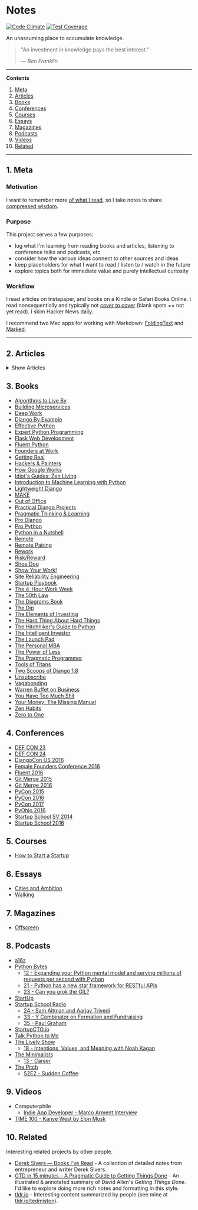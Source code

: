 # Notes

[![Code Climate](https://lima.codeclimate.com/github/tedmiston/notes/badges/gpa.svg)](https://lima.codeclimate.com/github/tedmiston/notes) [![Test Coverage](https://lima.codeclimate.com/github/tedmiston/notes/badges/coverage.svg)](https://lima.codeclimate.com/github/tedmiston/notes/coverage)

An unassuming place to accumulate knowledge.

> "An investment in knowledge pays the best interest."
>
> *&mdash; <cite>Ben Franklin</cite>*

---

**Contents**

1. [Meta](#user-content-1-meta)
2. [Articles](#user-content-2-articles)
3. [Books](#user-content-3-books)
4. [Conferences](#user-content-4-conferences)
5. [Courses](#user-content-5-courses)
6. [Essays](#user-content-6-essays)
7. [Magazines](#user-content-7-magazines)
8. [Podcasts](#user-content-8-podcasts)
9. [Videos](#user-content-9-videos)
10. [Related](#user-content-10-related)

---

## 1. Meta

### Motivation

I want to remember more [of what I read](http://austinkleon.com/2016/03/03/how-to-read-more-2/), so I take notes to share [compressed wisdom](https://sivers.org/2do).

### Purpose

This project serves a few purposes:

- log what I'm learning from reading books and articles, listening to conference talks and podcasts, etc
- consider how the various ideas connect to other sources and ideas
- keep placeholders for what I want to read / listen to / watch in the future
- explore topics both for immediate value and purely intellectual curiosity

### Workflow

I read articles on Instapaper, and books on a Kindle or Safari Books Online.  I read nonsequentially and typically not [cover to cover](http://austinkleon.com/2014/10/17/33-thoughts-on-reading/) (blank spots == not yet read).  I skim Hacker News daily.

I recommend two Mac apps for working with Markdown: [FoldingText](http://www.foldingtext.com/) and [Marked](http://marked2app.com/).

---

## 2. Articles

<details>

<summary>Show Articles</summary>

Most recently read first

- [How to Be Motivated: 4 New Insights From Research](/articles/How%20to%20Be%20Motivated.md)
- [Ruby has been fast enough for 13 years](/articles/Ruby%20has%20been%20fast%20enough%20for%2013%20years.md)
- [Location Wars - Part I: History and the Problem](/articles/Location%20Wars%20-%20Part%20I%20-%20History%20and%20the%20Problem.md)
- [I'm Not Living The Dream](/articles/I'm%20Not%20Living%20The%20Dream.md)
- [Shannon’s Method: Overcome Habit Procrastination](/articles/Shannon’s%20Method%20-%20Overcome%20Habit%20Procrastination.md)
- [Working from Home and Phatic Communication](/articles/Working%20from%20Home%20and%20Phatic%20Communication.md)
- [The Zen of Limits](/articles/The%20Zen%20of%20Limits.md)
- [Minimalism Isn't Traveling the World with Nothing](/articles/Minimalism%20Isn't%20Traveling%20the%20World%20with%20Nothing.md)
- [Fixing the Inequity of Startup Equity](/articles/Fixing%20the%20Inequity%20of%20Startup%20Equity.md)

</details>

## 3. Books

- [Algorithms to Live By](/books/Algorithms%20to%20Live%20By.md)
- [Building Microservices](/books/Building%20Microservices.md)
- [Deep Work](/books/Deep%20Work.md)
- [Django By Example](/books/Django%20By%20Example.md)
- [Effective Python](/books/Effective%20Python.md)
- [Expert Python Programming](/books/Expert%20Python%20Programming.md)
- [Flask Web Development](/books/Flask%20Web%20Development.md)
- [Fluent Python](/books/Fluent%20Python.md)
- [Founders at Work](/books/Founders%20at%20Work.md)
- [Getting Real](/books/Getting%20Real.md)
- [Hackers & Painters](/books/Hackers%20&%20Painters/Hackers%20&%20Painters.md)
- [How Google Works](/books/How%20Google%20Works.md)
- [Idiot's Guides: Zen Living](/books/Idiot's%20Guides:%20Zen%20Living.md)
- [Introduction to Machine Learning with Python](/books/Introduction%20to%20Machine%20Learning%20with%20Python.md)
- [Lightweight Django](/books/Lightweight%20Django.md)
- [MAKE](/books/MAKE/MAKE.md)
- [Out of Office](/books/Out%20of%20Office.md)
- [Practical Django Projects](/books/Practical%20Django%20Projects.md)
- [Pragmatic Thinking & Learning](/books/Pragmatic%20Thinking%20&%20Learning.md)
- [Pro Django](/books/Pro%20Django.md)
- [Pro Python](/books/Pro%20Python.md)
- [Python in a Nutshell](/books/Python%20in%20a%20Nutshell.md)
- [Remote](/books/Remote.md)
- [Remote Pairing](/books/Remote%20Pairing.md)
- [Rework](/books/Rework.md)
- [Risk/Reward](/books/Risk%20Reward.md)
- [Shoe Dog](/books/Shoe%20Dog.md)
- [Show Your Work!](/books/Show%20Your%20Work!.md)
- [Site Reliability Engineering](/books/Site%20Reliability%20Engineering.md)
- [Startup Playbook](/books/Startup%20Playbook.md)
- [The 4-Hour Work Week](/books/The%204-Hour%20Work%20Week.md)
- [The 50th Law](/books/The%2050th%20Law.md)
- [The Diagrams Book](/books/The%20Diagrams%20Book.md)
- [The Dip](/books/The%20Dip.md)
- [The Elements of Investing](/books/The%20Elements%20of%20Investing.md)
- [The Hard Thing About Hard Things](/books/The%20Hard%20Thing%20About%20Hard%20Things.md)
- [The Hitchhiker's Guide to Python](/books/The%20Hitchhiker's%20Guide%20to%20Python.md)
- [The Intelligent Investor](/books/The%20Intelligent%20Investor.md)
- [The Launch Pad](/books/The%20Launch%20Pad.md)
- [The Personal MBA](/books/The%20Personal%20MBA.md)
- [The Power of Less](/books/The%20Power%20of%20Less.md)
- [The Pragmatic Programmer](/books/The%20Pragmatic%20Programmer.md)
- [Tools of Titans](/books/Tools%20of%20Titans.md)
- [Two Scoops of Django 1.8](/books/Two%20Scoops%20of%20Django.md)
- [Unsubscribe](/books/Unsubscribe.md)
- [Vagabonding](/books/Vagabonding.md)
- [Warren Buffet on Business](/books/Warren%20Buffet%20on%20Business.md)
- [You Have Too Much Shit](/books/You%20Have%20Too%20Much%20Shit.md)
- [Your Money: The Missing Manual](/books/Your%20Money%20-%20The%20Missing%20Manual.md)
- [Zen Habits](/books/Zen%20Habits.md)
- [Zero to One](/books/Zero%20to%20One.md)

## 4. Conferences

- [DEF CON 23](/conferences/DEF%20CON%2023)
- [DEF CON 24](/conferences/DEF%20CON%2024)
- [DjangoCon US 2016](/conferences/DjangoCon%20US%202016)
- [Female Founders Conference 2016](/conferences/Female%20Founders%20Conference%202016)
- [Fluent 2016](/conferences/Fluent%202016)
- [Git Merge 2015](/conferences/Git%20Merge%202015)
- [Git Merge 2016](/conferences/Git%20Merge%202016)
- [PyCon 2015](/conferences/PyCon%202015)
- [PyCon 2016](/conferences/PyCon%202016)
- [PyCon 2017](/conferences/PyCon%202017/README.md)
- [PyOhio 2016](/conferences/PyOhio%202016)
- [Startup School SV 2014](/conferences/Startup%20School%20SV%202014)
- [Startup School 2016](/conferences/Startup%20School%202016)

## 5. Courses

- [How to Start a Startup](/courses/How%20to%20Start%20a%20Startup)

## 6. Essays

- [Cities and Ambition](/essays/Cities%20and%20Ambition.md)
- [Walking](/essays/Walking.md)

## 7. Magazines

- [Offscreen](/magazines/Offscreen)

## 8. Podcasts

- [a16z](/podcasts/a16z/README.md)
- [Python Bytes](/podcasts/Python%20Bytes/README.md)
  - [12 - Expanding your Python mental model and serving millions of requests per second with Python](/podcasts/Python%20Bytes/12.md)
  - [21 - Python has a new star framework for RESTful APIs](/podcasts/Python%20Bytes/21.md)
  - [23 - Can you grok the GIL?](/podcasts/Python%20Bytes/23.md)
- [StartUp](/podcasts/StartUp/README.md)
- [Startup School Radio](/podcasts/Startup%20School%20Radio/README.md)
  - [24 - Sam Altman and Aarjav Trivedi](/podcasts/Startup%20School%20Radio/24.md)
  - [33 - Y Combinator on Formation and Fundraising](/podcasts/Startup%20School%20Radio/33.md)
  - [35 - Paul Graham](/podcasts/Startup%20School%20Radio/35.md)
- [StartupCTO.io](/podcasts/StartupCTO.io/README.md)
- [Talk Python to Me](/podcasts/Talk%20Python%20to%20Me/README.md)
- [The Lively Show](/podcasts/The%20Lively%20Show/README.md)
  - [18 - Intentions, Values, and Meaning with Noah Kagan](/podcasts/The%20Lively%20Show/18.md)
- [The Minimalists](/podcasts/The%20Minimalists/README.md)
  - [13 - Career](/podcasts/The%20Minimalists/13.md)
- [The Pitch](/podcasts/The%20Pitch/README.md)
  - [S2E2 - Sudden Coffee](/podcasts/The%20Pitch/S2E2.md)

## 9. Videos

- Computerphile
  - [Indie App Developer - Marco Arment Interview](/videos/Computerphile/Indie%20App%20Developer%20-%20Marco%20Arment%20Interview.md)
- [TIME 100 - Kanye West by Elon Musk](/videos/TIME%20100/Kanye%20West.md)

## 10. Related

Interesting related projects by other people.

- [Derek Sivers — Books I've Read](https://sivers.org/book) - A collection of detailed notes from entrepreneur and writer Derek Sivers.
- [GTD in 15 minutes – A Pragmatic Guide to Getting Things Done](https://hamberg.no/gtd/) - An illustrated & annotated summary of David Allen's *Getting Things Done*.  I'd like to explore doing more rich notes and formatting in this style.
- [tldr.io](http://tldr.io) - Interesting content summarized by people (see mine at [tldr.io/tedmiston](http://tldr.io/tedmiston)).
